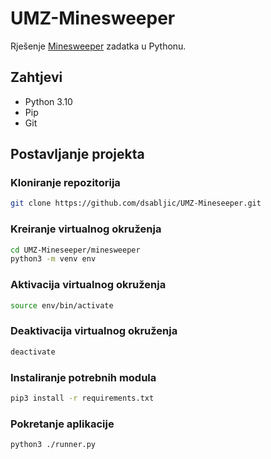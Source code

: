 # UMZ-Minesweeper

Rješenje [Minesweeper](https://cs50.harvard.edu/ai/2020/projects/1/minesweeper/) zadatka u Pythonu.

## Zahtjevi
- Python 3.10
- Pip
- Git

## Postavljanje projekta

### Kloniranje repozitorija
```bash
git clone https://github.com/dsabljic/UMZ-Mineseeper.git
```

### Kreiranje virtualnog okruženja
```bash
cd UMZ-Mineseeper/minesweeper
python3 -m venv env
```

### Aktivacija virtualnog okruženja
```bash
source env/bin/activate
```

### Deaktivacija virtualnog okruženja
```bash
deactivate
```

### Instaliranje potrebnih modula
```bash
pip3 install -r requirements.txt
```

### Pokretanje aplikacije
```bash
python3 ./runner.py
```
